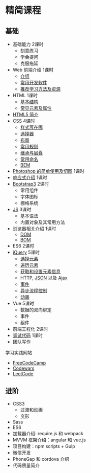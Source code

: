 # 精简课程
## 基础
* 基础能力 2课时
  * 刻意练习
  * 学会提问
  * 克服拖延
* Web 前端介绍 1课时
  * [介绍](intro/intro.md)
  * [常用开发软件](intro/software.md)
  * [推荐学习方法及资源](intro/suggest.md)
* HTML 1课时
  * [基本结构](html/struct.md)
  * [常见元素及属性](html/tag-and-attr.md)
* [HTML5 简介](html5/)
* CSS 4课时
  * [样式写在哪](css/place/demo.html)
  * [选择器](css/selector)
  * [布局](css/layout)
  * [常用规则](css/rules)
  * [继承与层叠](css/inheritance-and-cascade)
  * [常用命名](css/name.md)
  * [BEM](css/BEM)
* [Photoshop 的简单使用及切图](psd) 1课时
* [响应式介绍](responsive) 1课时
* [Bootstrap3](bootstrap3) 2课时
  * 常用组件
  * 字体图标
  * 栅格系统
* [JS](js/grammar) 3课时
  * 基本语法
  * 内置对象及其常用方法
* 浏览器相关介绍 1课时
  * [DOM](DOM)
  * [BOM](BOM)
* ES6 2课时
* [jQuery](jQuery) 5课时
  * [选择元素](jQuery/select-elem)
  * [遍历元素](jQuery/iterator)
  * [获取和设置元素信息](jQuery/get-or-set-elem-info)
  * HTTP, [JSON](JSON) 以及 [Ajax](jQuery/ajax)
  * [事件](jQuery/event)
  * [异步流程控制](jQuery/deferred)
  * [动画](jQuery/animate)
* Vue 5课时
  * 数据的双向绑定
  * 事件
  * 组件
* 前端工程化 2课时
* [调试代码](debug) 1课时
* 团队写作

学习实践网站
* [FreeCodeCamp](https://freecodecamp.cn/)
* [Codewars](http://www.codewars.com/)
* [LeetCode](https://leetcode.com/)

## 进阶
* CSS3
  * 过渡和动画
  * 变形
* Sass
* ES6
* 加载器介绍: require.js 和 webpack
* MVVM 框架介绍：angular 和 vue.js
* 项目构建：npm scripts + Gulp
* 微信开发
* PhoneGap 和 cordova 介绍
* 代码质量简介

